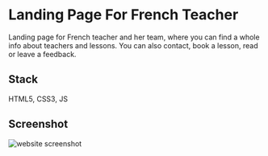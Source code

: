 # Landing Page For French Teacher

Landing page for French teacher and her team, where you can find a whole info about teachers and lessons. You can also contact, book a lesson, read or leave a feedback.

## Stack

HTML5, CSS3, JS

## Screenshot

![website screenshot](https://github.com/EdwardTymoshuk/Bonbonfrancais/blob/img/screenshot.jpg?raw=true)



